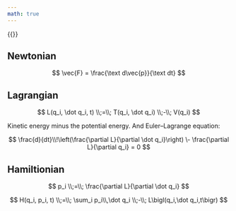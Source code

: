 ```yaml
---
math: true
---
```


{{<youtube MIBfKJHMWHU>}}

## Newtonian

$$
\vec{F} = \frac{\text d\vec{p}}{\text dt}
$$

## Lagrangian

$$
L(q_i, \dot q_i, t) \\;=\\; T(q_i, \dot q_i) \\;-\\; V(q_i)
$$

Kinetic energy minus the potential energy. And Euler–Lagrange equation:

$$
\frac{d}{dt}\\!\left(\frac{\partial L}{\partial \dot q_i}\right)
\- \frac{\partial L}{\partial q_i}
= 0
$$

## Hamiltionian
$$
p_i \\;=\\; \frac{\partial L}{\partial \dot q_i}
$$

$$
H(q_i, p_i, t)
\\;=\\;
\sum_i p_i\\,\dot q_i
\\;-\\;
L\bigl(q_i,\dot q_i,t\bigr)
$$